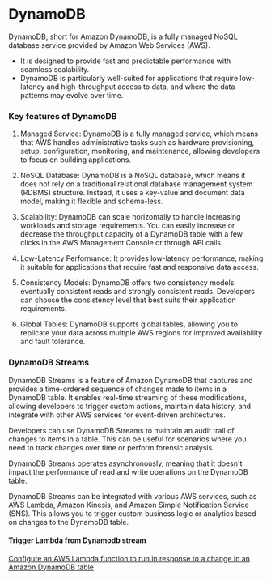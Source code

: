 # DynamoDB

DynamoDB, short for Amazon DynamoDB, is a fully managed NoSQL database service provided by Amazon Web Services (AWS). 
* It is designed to provide fast and predictable performance with seamless scalability.
* DynamoDB is particularly well-suited for applications that require low-latency and high-throughput access to data, and where the data patterns may evolve over time.

### Key features of DynamoDB

1. Managed Service: DynamoDB is a fully managed service, which means that AWS handles administrative tasks such as hardware provisioning, setup, configuration, monitoring, and maintenance, allowing developers to focus on building applications.

1. NoSQL Database: DynamoDB is a NoSQL database, which means it does not rely on a traditional relational database management system (RDBMS) structure. Instead, it uses a key-value and document data model, making it flexible and schema-less.

1. Scalability: DynamoDB can scale horizontally to handle increasing workloads and storage requirements. You can easily increase or decrease the throughput capacity of a DynamoDB table with a few clicks in the AWS Management Console or through API calls.

1. Low-Latency Performance: It provides low-latency performance, making it suitable for applications that require fast and responsive data access.

1. Consistency Models: DynamoDB offers two consistency models: eventually consistent reads and strongly consistent reads. Developers can choose the consistency level that best suits their application requirements.

1. Global Tables: DynamoDB supports global tables, allowing you to replicate your data across multiple AWS regions for improved availability and fault tolerance.

### DynamoDB Streams

DynamoDB Streams is a feature of Amazon DynamoDB that captures and provides a time-ordered sequence of changes made to items in a DynamoDB table. It enables real-time streaming of these modifications, allowing developers to trigger custom actions, maintain data history, and integrate with other AWS services for event-driven architectures.   

    
Developers can use DynamoDB Streams to maintain an audit trail of changes to items in a table. This can be useful for scenarios where you need to track changes over time or perform forensic analysis.   

DynamoDB Streams operates asynchronously, meaning that it doesn't impact the performance of read and write operations on the DynamoDB table.

DynamoDB Streams can be integrated with various AWS services, such as AWS Lambda, Amazon Kinesis, and Amazon Simple Notification Service (SNS). This allows you to trigger custom business logic or analytics based on changes to the DynamoDB table.

#### Trigger Lambda from Dynamodb stream
[Configure an AWS Lambda function to run in response to a change in an Amazon DynamoDB table](../SoftwareArchitecture//README.md#dynamodb-streams)